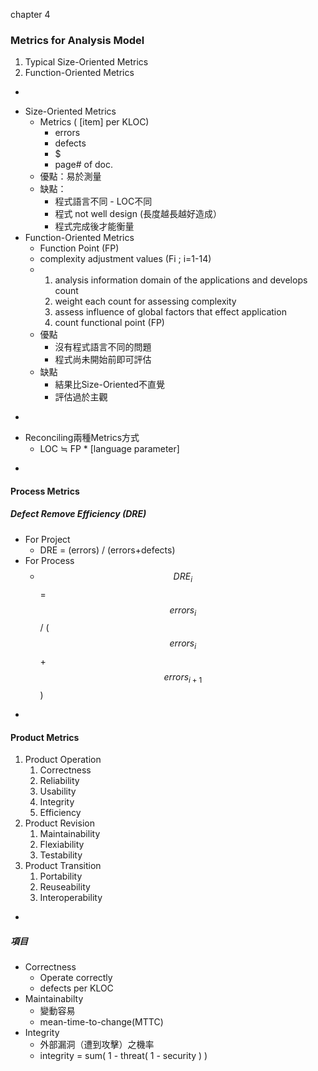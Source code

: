 chapter 4

### Metrics for Analysis Model

1. Typical Size-Oriented Metrics
2. Function-Oriented Metrics

-

* Size-Oriented Metrics
  * Metrics \( \[item\] per KLOC\)
    * errors
    * defects 
    * $
    * page\# of doc. 
  * 優點：易於測量
  * 缺點：
    * 程式語言不同 - LOC不同
    * 程式 not well design \(長度越長越好造成）
    * 程式完成後才能衡量
* Function-Oriented Metrics
  * Function Point \(FP\)
  * complexity adjustment values \(Fi ; i=1-14\)
  * 1. analysis information domain of the applications and develops count
    2. weight each count for assessing complexity
    3. assess influence of global factors that effect application
    4. count functional point \(FP\)
  * 優點
    * 沒有程式語言不同的問題
    * 程式尚未開始前即可評估
  * 缺點
    * 結果比Size-Oriented不直覺
    * 評估過於主觀

-

* Reconciling兩種Metrics方式 
  * LOC ≒ FP \* \[language parameter\]

-

#### Process Metrics

##### Defect Remove Efficiency \(DRE\)

* For Project 
  * DRE = \(errors\) / \(errors+defects\)
* For Process
  * $$DRE_i$$ = $$errors_i$$/ \($$errors_i$$+$$errors_{i+1}$$\)

-

#### Product Metrics

1. Product Operation 
   1. Correctness
   2. Reliability
   3. Usability
   4. Integrity
   5. Efficiency
2. Product Revision 
   1. Maintainability
   2. Flexiability
   3. Testability
3. Product Transition
   1. Portability
   2. Reuseability
   3. Interoperability

-

##### 項目

* Correctness
  * Operate correctly
  * defects per KLOC
* Maintainabilty
  * 變動容易
  * mean-time-to-change\(MTTC\)
* Integrity
  * 外部漏洞（遭到攻擊）之機率
  * integrity = sum\( 1 - threat\( 1 - security \) \)



